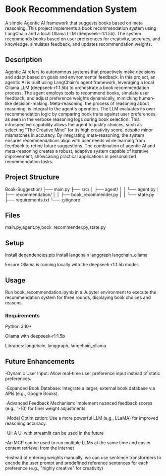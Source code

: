 # Book Recommendation System
A simple Agentic AI framework that suggests books based on meta reasoning. This project implements a book recommendation system using LangChain and a local Ollama LLM (deepseek-r1:1.5b). The system recommends books based on user preferences for creativity, accuracy, and knowledge, simulates feedback, and updates recommendation weights.

## Description
Agentic AI refers to autonomous systems that proactively make decisions and adapt based on goals and environmental feedback. In this project, an agentic AI is built using LangChain's agent framework, leveraging a local Ollama LLM (deepseek-r1:1.5b) to orchestrate a book recommendation process. The agent employs tools to recommend books, simulate user feedback, and adjust preference weights dynamically, mimicking human-like decision-making. Meta-reasoning, the process of reasoning about reasoning, is integral to the agent's operation. The LLM evaluates its own recommendation logic by comparing book traits against user preferences, as seen in the verbose reasoning logs during book selection. This introspective capability allows the agent to justify choices, such as selecting "The Creative Mind" for its high creativity score, despite minor mismatches in accuracy. By integrating meta-reasoning, the system ensures recommendations align with user needs while learning from feedback to refine future suggestions. The combination of agentic AI and meta-reasoning creates a robust, adaptive system capable of iterative improvement, showcasing practical applications in personalized recommendation tasks.

## Project Structure

Book-Suggestion/
├── main.py
├── src/
│   ├── agent/
│   │   └── agent.py
│   ├── recommendation/
│   │   ├── book_recommender.py
│   │   └── state.py
├── requirements.txt
└── .gitignore

## Files

main.py,agent.py,book_recommender.py,state.py

## Setup

Install dependencies:pip install langchain langgraph langchain_ollama


Ensure Ollama is running locally with the deepseek-r1:1.5b model.

## Usage
Run book_recommendation.ipynb in a Jupyter environment to execute the recommendation system for three rounds, displaying book choices and reasons.

### Requirements

Python 3.10+

Ollama with deepseek-r1:1.5b

Libraries: langchain, langgraph, langchain_ollama

## Future Enhancements

-Dynamic User Input: Allow real-time user preference input instead of static preferences.

-Expanded Book Database: Integrate a larger, external book database via APIs (e.g., Google Books).

-Advanced Feedback Mechanism: Implement nuanced feedback scores (e.g., 1-10) for finer weight adjustments.

-Model Optimization: Use a more powerful LLM (e.g., LLaMA) for improved reasoning accuracy.

-UI: A UI with streamlit can be used in the future

-An MCP can be used to run multiple LLMs at the same time and easier content retrieval from the internet

-Instead of entering weights manually, we can use sentence transformers to encode the user prompt and predefined reference sentences for each preference (e.g., "highly creative" for creativity)
